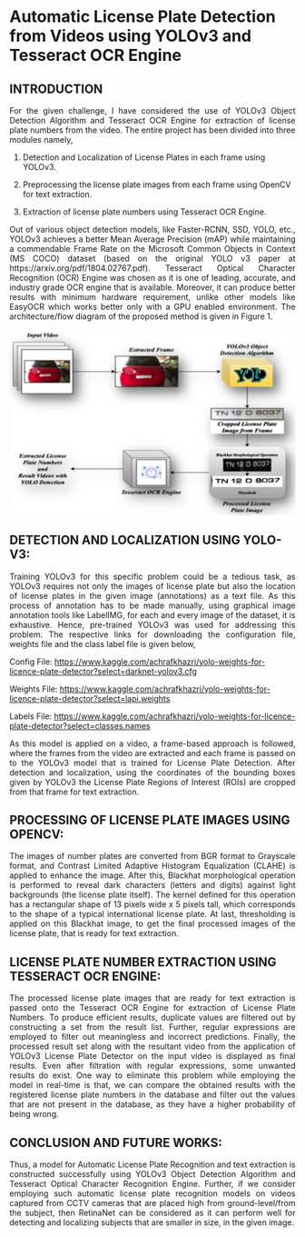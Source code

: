 # Automatic License Plate Detection from Videos using YOLOv3 and Tesseract OCR Engine

## INTRODUCTION
<p align='justify'> For the given challenge, I have considered the use of YOLOv3 Object Detection Algorithm and Tesseract OCR Engine for extraction of license plate numbers from the video. The entire project has been divided into three modules namely, 

1) Detection and Localization of License Plates in each frame using YOLOv3. 

2) Preprocessing the license plate images from each frame using OpenCV for text extraction. 

3) Extraction of license plate numbers using Tesseract OCR Engine. </p>

<p align='justify'> Out of various object detection models, like Faster-RCNN, SSD, YOLO, etc., YOLOv3 achieves a better Mean Average Precision (mAP) while maintaining a commendable Frame Rate on the Microsoft Common Objects in Context (MS COCO) dataset (based on the original YOLO v3 paper at https://arxiv.org/pdf/1804.02767.pdf). Tesseract Optical Character Recognition (OCR) Engine was chosen as it is one of leading, accurate, and industry grade OCR engine that is available. Moreover, it can produce better results with minimum hardware requirement, unlike other models like EasyOCR which works better only with a GPU enabled environment. The architecture/flow diagram of the proposed method is given in Figure 1. </p>

![alt text](https://github.com/Vigneshbaalaji/Automatic_License_Plate_Detection_from_Videos_using_YOLOv3_and_Tesseract_OCR_Engine/blob/09aa26dd58eaf56f21a3f2af02379be6c0a926f1/Architecture:Flow%20Diagram.png?raw=true)
 
## DETECTION AND LOCALIZATION USING YOLO-V3: 
 
<p align='justify'> Training YOLOv3 for this specific problem could be a tedious task, as YOLOv3 requires not only the images of license plate but also the location of license plates in the given image (annotations) as a text file. As this process of annotation has to be made manually, using graphical image annotation tools like LabelIMG, for each and every image of the dataset, it is exhaustive. Hence, pre-trained YOLOv3 was used for addressing this problem. The respective links for downloading the configuration file, weights file and the class label file is given below, </p>
 
Config File: https://www.kaggle.com/achrafkhazri/yolo-weights-for-licence-plate-detector?select=darknet-yolov3.cfg

Weights File: https://www.kaggle.com/achrafkhazri/yolo-weights-for-licence-plate-detector?select=lapi.weights 

Labels File: https://www.kaggle.com/achrafkhazri/yolo-weights-for-licence-plate-detector?select=classes.names 
 
<p align='justify'> As this model is applied on a video, a frame-based approach is followed, where the frames from the video are extracted and each frame is passed on to the YOLOv3 model that is trained for License Plate Detection. After detection and localization, using the coordinates of the bounding boxes given by YOLOv3 the License Plate Regions of Interest (ROIs) are cropped from that frame for text extraction. </p>
 
## PROCESSING OF LICENSE PLATE IMAGES USING OPENCV: 
 
<p align='justify'> The images of number plates are converted from BGR format to Grayscale format, and Contrast Limited Adaptive Histogram Equalization (CLAHE) is applied to enhance the image. After this, Blackhat morphological operation is performed to reveal dark characters (letters and digits) against light backgrounds (the license plate itself). The kernel defined for this operation has a rectangular shape of 13 pixels wide x 5 pixels tall, which corresponds to the shape of a typical international license plate. At last, thresholding is applied on this Blackhat image, to get the final processed images of the license plate, that is ready for text extraction. <p>
 
## LICENSE PLATE NUMBER EXTRACTION USING TESSERACT OCR ENGINE: 
 
<p align='justify'> The processed license plate images that are ready for text extraction is passed onto the Tesseract OCR Engine for extraction of License Plate Numbers. To produce efficient results, duplicate values are filtered out by constructing a set from the result list. Further, regular expressions are employed to filter out meaningless and incorrect predictions. Finally, the processed result set along with the resultant video from the application of YOLOv3 License Plate Detector on the input video is displayed as final results. Even after filtration with regular expressions, some unwanted results do exist. One way to eliminate this problem while employing the model in real-time is that, we can compare the obtained results with the registered license plate numbers in the database and filter out the values that are not present in the database, as they have a higher probability of being wrong. </p>
 
## CONCLUSION AND FUTURE WORKS: 
 
<p align='justify'> Thus, a model for Automatic License Plate Recognition and text extraction is constructed successfully using YOLOv3 Object Detection Algorithm and Tesseract Optical Character Recognition Engine. Further, if we consider employing such automatic license plate recognition models on videos captured from CCTV cameras that are placed high from ground-level/from the subject, then RetinaNet can be considered as it can perform well for detecting and localizing subjects that are smaller in size, in the given image. </p>
